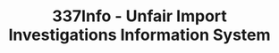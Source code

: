---
bigquery: https://console.cloud.google.com/bigquery?p=patents-public-data&d=usitc_investigations&page=dataset&project=sheets-management-319211
citation: US International Trade Commission 337Info Unfair Import Investigations Information
  System
contributors: US International Trade Comission
cost: None
description: US International Trade Commission 337Info Unfair Import Investigations
  Information System contains data on investigations done under Section 337. Section
  337 declares the infringement of certain statutory intellectual property rights
  and other forms of unfair competition in import trade to be unlawful practices.
  Most Section 337 investigations involve allegations of patent or registered trademark
  infringement.
documentation: FAQ and tutorial available on the site
last_edit: Mon, 04 Apr 2022 19:10:40 GMT
location: https://pubapps2.usitc.gov/337external/
maintained_by: US International Trade Comission
schema_fields: '[''copyrightNumbers'', ''respondent'', ''finalDetViolation'', ''scheduledStartDateEvidHear'',
  ''trademarkNumbers'', ''currentStatus'', ''actualEndDateEvidHear'', ''invUnfairAct'',
  ''patentNumber'', ''finalDetNoViolation'', ''dateCreated'', ''teoReliefGranted'',
  ''patentNumbers'', ''issueDateOtherNonFinal'', ''targetDate'', ''teoIdDueDate'',
  ''lastUpdated'', ''scheduledEndDateEvidHear'', ''aljAssigned'', ''dateComplaintFiled'',
  ''ouiiAttorney'', ''gcAttorney'', ''endDateMarkmanHearing'', ''htsNumbers'', ''finalIdOnViolationDue'',
  ''investigationType'', ''title'', ''markmanHearing'', ''ouiiParticipation'', ''dateOfPublicationFrNotice'',
  ''internalRemand'', ''complainant'', ''id'', ''investigationTermDate'', ''finalIdOnViolationIssue'',
  ''currentActiveALJ'', ''reportingRequirements'', ''teoProceedingInvolved'', ''docketNo'',
  ''investigationNo'', ''startDateMarkmanHearing'', ''cafcAppeals'', ''teoIdIssueDate'',
  ''actualStartDateEvidHear'', ''publication_number'']'
shortname: unfair_import_investigations
tags:
- import
- legal
- trade
timeframe: 2008-2021 (prior to 2008 downloadable as a JSON file)
title: 337Info - Unfair Import Investigations Information System
uuid: 2721f5ec-e599-4890-9265-9706719fc71e
---